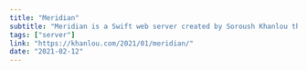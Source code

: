 ```yaml
---
title: "Meridian"
subtitle: "Meridian is a Swift web server created by Soroush Khanlou that lets you declaratively express endpoints. In this post, Soroush explains why he created Meridian and describes its benefits. Note that Meridian is in active development and is currently available as a Swift package."
tags: ["server"]
link: "https://khanlou.com/2021/01/meridian/"
date: "2021-02-12"
---
```

